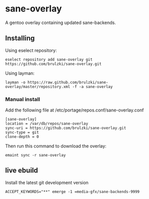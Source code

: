 sane-overlay
============

A gentoo overlay containing updated sane-backends.

Installing
----------

Using eselect repository:
```
eselect repository add sane-overlay git https://github.com/brulzki/sane-overlay.git
```

Using layman:
```
layman -o https://raw.github.com/brulzki/sane-overlay/master/repository.xml -f -a sane-overlay
```

### Manual install

Add the following file at /etc/portage/repos.conf/sane-overlay.conf

```
[sane-overlay]
location = /var/db/repos/sane-overlay
sync-uri = https://github.com/brulzki/sane-overlay.git
sync-type = git
clone-depth = 0
```

Then run this command to download the overlay:

```
emaint sync -r sane-overlay
```

live ebuild
-----------

Install the latest git development version

```
ACCEPT_KEYWORDS="**" emerge -1 =media-gfx/sane-backends-9999
```
